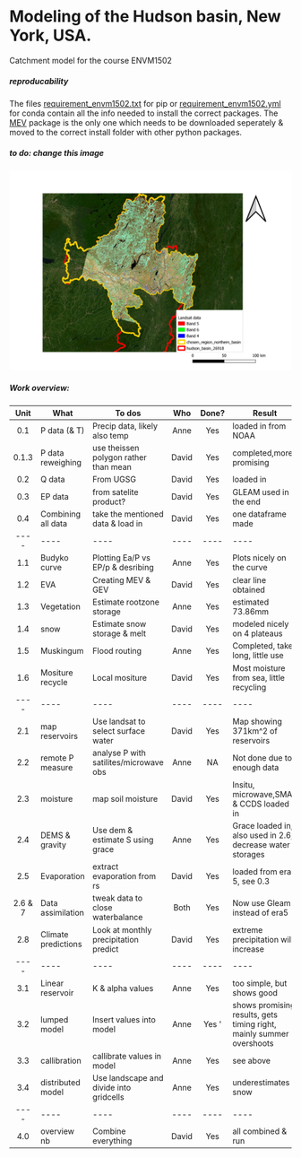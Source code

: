 # Modeling of the Hudson basin, New York, USA.
Catchment model for the course ENVM1502

##### reproducability
The files [requirement_envm1502.txt](https://github.com/Daafip/ENVM1502-Catchment-model/blob/main/requirements_envm1502.txt) for pip or  [requirement_envm1502.yml](https://github.com/Daafip/ENVM1502-Catchment-model/blob/main/requirement_envm1502.yml) for conda contain all the info needed to install the correct packages.
The [MEV](https://github.com/EnricoZorzetto/mevpy) package is the only one which needs to be downloaded seperately & moved to the correct install folder with other python packages. 
##### to do: change this image 
![map_satelite_imaging](GIS/map_satelite_imaging.jpeg)

##### Work overview:
| Unit        | What                | To dos                                 | Who   | Done?  |  Result                 |
| :----:      | ----                | ----                                   |:----: | :----: | ----                    |
| 0.1         | P data (& T)        | Precip data, likely also temp          | Anne  | Yes    | loaded in from NOAA     |
| 0.1.3       | P data reweighing   | use theissen polygon rather than mean  | David | Yes    | completed,more promising|  
| 0.2         | Q data              | From UGSG                              | David | Yes    | loaded in               |  
| 0.3         | EP data             | from satelite product?                 | David | Yes    | GLEAM used in the end   | 
| 0.4         | Combining all data  | take the mentioned data & load in      | David | Yes    | one dataframe made      |  
| ----        | ----                | ----                                   | ----  | ----   | ----                      |
| 1.1         | Budyko curve        | Plotting Ea/P vs EP/p &  desribing     | Anne  | Yes    | Plots nicely on the curve|  
| 1.2         | EVA                 | Creating MEV & GEV                     | David | Yes    | clear line obtained      |
| 1.3         | Vegetation          | Estimate rootzone storage              | Anne  | Yes    | estimated 73.86mm       |
| 1.4         | snow                | Estimate snow storage & melt           | David | Yes    | modeled nicely on 4 plateaus |  
| 1.5         | Muskingum           | Flood routing                          | Anne  | Yes    | Completed, takes long, little use   |
| 1.6         | Mositure recycle    | Local mositure                         | David | Yes    | Most moisture from sea, little recycling |
| ----        | ----                | ----                                   | ----  | ----   | ----                    |
| 2.1         | map reservoirs      | Use landsat to select surface water    | David | Yes    | Map showing 371km^2 of reservoirs |
| 2.2         | remote P measure    | analyse P with satilites/microwave obs | Anne  | NA     | Not done due to enough data|
| 2.3         | moisture            | map soil moisture                      | David | Yes    | Insitu, microwave,SMAP & CCDS loaded in|
| 2.4         | DEMS & gravity      | Use dem & estimate S using grace       | Anne  | Yes    | Grace loaded in, also used in 2.6, decrease water storages|
| 2.5         | Evaporation         | extract evaporation from rs            | David | Yes    | loaded from era 5, see 0.3|
| 2.6 & 7     | Data assimilation   | tweak data to close waterbalance       | Both  | Yes    | Now use Gleam instead of era5 |
| 2.8         | Climate predictions | Look at monthly precipitation predict  | David | Yes    | extreme precipitation will increase    |
| ----        | ----                | ----                                   | ----  | ----   | ----                    |
| 3.1         | Linear reservoir    | K & alpha values                       | Anne  | Yes    | too simple, but shows good    |
| 3.2         | lumped model        | Insert values into model               | Anne  | Yes '  | shows promising results, gets timing right, mainly summer overshoots |
| 3.3         | callibration        | callibrate values in model             | Anne  | Yes    | see above                        |
| 3.4         | distributed model   | Use landscape and divide into gridcells| Anne  | Yes    | underestimates snow                        |
| ----        | ----                | ----                                   | ----  | ----   | ----                    |
| 4.0         | overview nb         | Combine everything                     | David | Yes    |  all combined & run                       |
